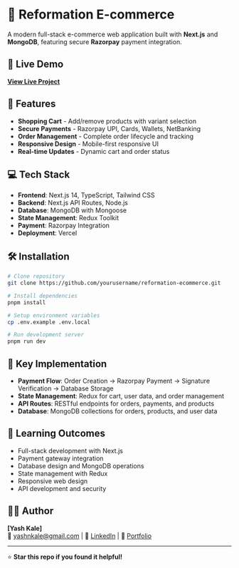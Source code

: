 # 🛒 Reformation E-commerce

A modern full-stack e-commerce web application built with **Next.js** and **MongoDB**, featuring secure **Razorpay** payment integration.

## 🔗 Live Demo

[**View Live Project**](https://reformwear.vercel.app)

## 🚀 Features

- **Shopping Cart** - Add/remove products with variant selection
- **Secure Payments** - Razorpay UPI, Cards, Wallets, NetBanking
- **Order Management** - Complete order lifecycle and tracking
- **Responsive Design** - Mobile-first responsive UI
- **Real-time Updates** - Dynamic cart and order status

## 💻 Tech Stack

- **Frontend**: Next.js 14, TypeScript, Tailwind CSS
- **Backend**: Next.js API Routes, Node.js
- **Database**: MongoDB with Mongoose
- **State Management**: Redux Toolkit
- **Payment**: Razorpay Integration
- **Deployment**: Vercel

## 🛠️ Installation

```bash
# Clone repository
git clone https://github.com/yourusername/reformation-ecommerce.git

# Install dependencies
pnpm install

# Setup environment variables
cp .env.example .env.local

# Run development server
pnpm run dev
```

## 🔧 Key Implementation

- **Payment Flow**: Order Creation → Razorpay Payment → Signature Verification → Database Storage
- **State Management**: Redux for cart, user data, and order management
- **API Routes**: RESTful endpoints for orders, payments, and products
- **Database**: MongoDB collections for orders, products, and user data

## 🎯 Learning Outcomes

- Full-stack development with Next.js
- Payment gateway integration
- Database design and MongoDB operations
- State management with Redux
- Responsive web design
- API development and security

## 👨‍💻 Author

**[Yash Kale]**  
📧 yashnkale@gmail.com | 🔗 [LinkedIn](https://www.linkedin.com/in/yshkale/) | 💼 [Portfolio](https://yashkale.vercel.app/)

---

⭐ **Star this repo if you found it helpful!**
